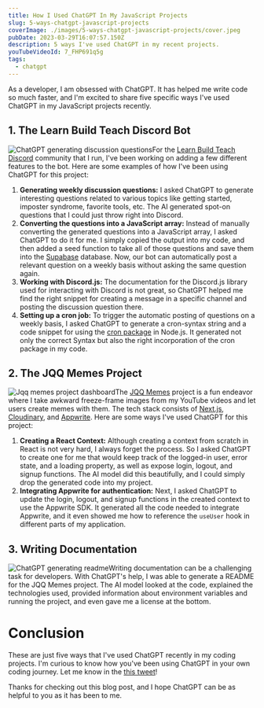 ```yaml
---
title: How I Used ChatGPT In My JavaScript Projects
slug: 5-ways-chatgpt-javascript-projects
coverImage: ./images/5-ways-chatgpt-javascript-projects/cover.jpeg
pubDate: 2023-03-29T16:07:57.150Z
description: 5 ways I've used ChatGPT in my recent projects.
youTubeVideoId: 7_FHP691q5g
tags:
  - chatgpt
---
```


As a developer, I am obsessed with ChatGPT. It has helped me write code so much faster, and I'm excited to share five specific ways I've used ChatGPT in my JavaScript projects recently.

## 1. The Learn Build Teach Discord Bot

![ChatGPT generating discussion questions](/images/posts/5-ways-chatgpt-javascript-projects/1.jpeg)For the [Learn Build Teach Discord](http://learnbuildteach.com) community that I run, I've been working on adding a few different features to the bot. Here are some examples of how I've been using ChatGPT for this project:

1. **Generating weekly discussion questions:** I asked ChatGPT to generate interesting questions related to various topics like getting started, imposter syndrome, favorite tools, etc. The AI generated spot-on questions that I could just throw right into Discord.
2. **Converting the questions into a JavaScript array:** Instead of manually converting the generated questions into a JavaScript array, I asked ChatGPT to do it for me. I simply copied the output into my code, and then added a seed function to take all of those questions and save them into the [Supabase](https://supabase.io/) database. Now, our bot can automatically post a relevant question on a weekly basis without asking the same question again.
3. **Working with Discord.js:** The documentation for the Discord.js library used for interacting with Discord is not great, so ChatGPT helped me find the right snippet for creating a message in a specific channel and posting the discussion question there.
4. **Setting up a cron job:** To trigger the automatic posting of questions on a weekly basis, I asked ChatGPT to generate a cron-syntax string and a code snippet for using the [cron package](https://www.npmjs.com/package/cron) in Node.js. It generated not only the correct Syntax but also the right incorporation of the cron package in my code.

## 2. The JQQ Memes Project

![Jqq memes project dashboard](/images/posts/5-ways-chatgpt-javascript-projects/2.jpg)The [JQQ Memes](https://jqqmemes.com/) project is a fun endeavor where I take awkward freeze-frame images from my YouTube videos and let users create memes with them. The tech stack consists of [Next.js](https://nextjs.org), [Cloudinary](https://cloudinary.com/), and [Appwrite](https://appwrite.io/). Here are some ways I've used ChatGPT for this project:

1. **Creating a React Context:** Although creating a context from scratch in React is not very hard, I always forget the process. So I asked ChatGPT to create one for me that would keep track of the logged-in user, error state, and a loading property, as well as expose login, logout, and signup functions. The AI model did this beautifully, and I could simply drop the generated code into my project.
2. **Integrating Appwrite for authentication:** Next, I asked ChatGPT to update the login, logout, and signup functions in the created context to use the Appwrite SDK. It generated all the code needed to integrate Appwrite, and it even showed me how to reference the `useUser` hook in different parts of my application.

## 3. Writing Documentation

![ChatGPT generating readme](/images/posts/5-ways-chatgpt-javascript-projects/3.jpeg)Writing documentation can be a challenging task for developers. With ChatGPT's help, I was able to generate a README for the JQQ Memes project. The AI model looked at the code, explained the technologies used, provided information about environment variables and running the project, and even gave me a license at the bottom.

# Conclusion

These are just five ways that I've used ChatGPT recently in my coding projects. I'm curious to know how you've been using ChatGPT in your own coding journey. Let me know in the [this tweet](https://twitter.com/jamesqquick/status/1641068194017292288?s=20)!

Thanks for checking out this blog post, and I hope ChatGPT can be as helpful to you as it has been to me.
